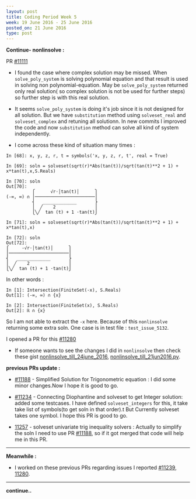 ```yaml
---
layout: post
title: Coding Period Week 5
week: 19 June 2016 - 25 June 2016
posted_on: 21 June 2016
type: post
---
```



**Continue- nonlinsolve :**

PR [#11111](https://github.com/sympy/sympy/pull/11111)

* I found the case where complex solution may be missed. When `solve_poly_system` is solving polynomial equation and that result is used
in solving non polynomial-equation. May be `solve_poly_system` returned only real solution( so complex solution is not be used for further steps) so further step is with this real solution.

* It seems `solve_poly_system` is doing it's job since it is not designed for all solution. But we have `substitution` method using
`solveset_real` and `solveset_complex` and retuning all solutionn. In new commits I improved the code and now `substitution` method can solve all kind of system independently.

* I come across these kind of situation many times :

```
In [68]: x, y, z, r, t = symbols('x, y, z, r, t', real = True)

In [69]: soln = solveset(sqrt(r)*Abs(tan(t))/sqrt(tan(t)**2 + 1) + x*tan(t),x,S.Reals)

In [70]: soln
Out[70]:
          ⎧      √r⋅│tan(t)│      ⎫
(-∞, ∞) ∩ ⎪───────────────────────⎪
          ⎨   _____________       ⎬
          ⎪  ╱    2               ⎪
          ⎩╲╱  tan (t) + 1 ⋅tan(t)⎭

In [71]: soln = solveset(sqrt(r)*Abs(tan(t))/sqrt(tan(t)**2 + 1) + x*tan(t),x)

In [72]: soln
Out[72]:
⎧     -√r⋅│tan(t)│      ⎫
⎪───────────────────────⎪
⎨   _____________       ⎬
⎪  ╱    2               ⎪
⎩╲╱  tan (t) + 1 ⋅tan(t)⎭

```
In other words :

```
In [1]: Intersection(FiniteSet(-x), S.Reals)
Out[1]: (-∞, ∞) ∩ {x}

In [2]: Intersection(FiniteSet(x), S.Reals)
Out[2]: ℝ ∩ {x}

```

So I am not able to extract the `-x` here. Because of this `nonlinsolve` returning some extra soln.
One case is in test file : `test_issue_5132`.

I opened a PR for this [#11280](https://github.com/sympy/sympy/pull/11280)

* If someone wants to see the changes I did in `nonlinsolve` then check these gist [nonlinsolve_till_24june_2016](https://gist.github.com/Shekharrajak/5e77fe344c996c17c177985853884985),
[nonlinsolve_till_21jun2016.py](https://gist.github.com/Shekharrajak/5d285ce0cf113cfc217c3e33c3ca04c0).

**previous PRs update :**

* [#11188](https://github.com/sympy/sympy/pull/11188) - Simplified Solution for Trigonometric equation :
 I did some minor changes.Now I hope it is good to go.

* [#11234](https://github.com/sympy/sympy/pull/11234) - Connecting Diophantine and solveset to get Integer solution:
added some testcases. I have defined `solveset_integers` for this, it take take list of symbols(to get soln in that order).t
But Currently solveset takes one symbol. I hope this PR is good to go.

* [11257](https://github.com/sympy/sympy/pull/11257) - solveset univariate trig inequality solvers : Actually to simplify the
soln I need to use PR [#11188](https://github.com/sympy/sympy/pull/11188), so if it got merged that code will help me in this PR.


--------------------------------------------------------------------------------

**Meanwhile :**

* I worked on these previous PRs regarding issues I reported [#11239](https://github.com/sympy/sympy/pull/11239), [11280](https://github.com/sympy/sympy/pull/11280).

--------------------------------------------------------------------------------
**continue..**
